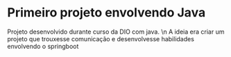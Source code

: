 # Primeiro projeto envolvendo Java
Projeto desenvolvido durante curso da DIO com java. \n
A ideia era criar um projeto que trouxesse comunicação e desenvolvesse habilidades envolvendo o springboot
